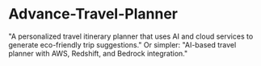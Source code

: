 # Advance-Travel-Planner
"A personalized travel itinerary planner that uses AI and cloud services to generate eco-friendly trip suggestions."  Or simpler: "AI-based travel planner with AWS, Redshift, and Bedrock integration."
